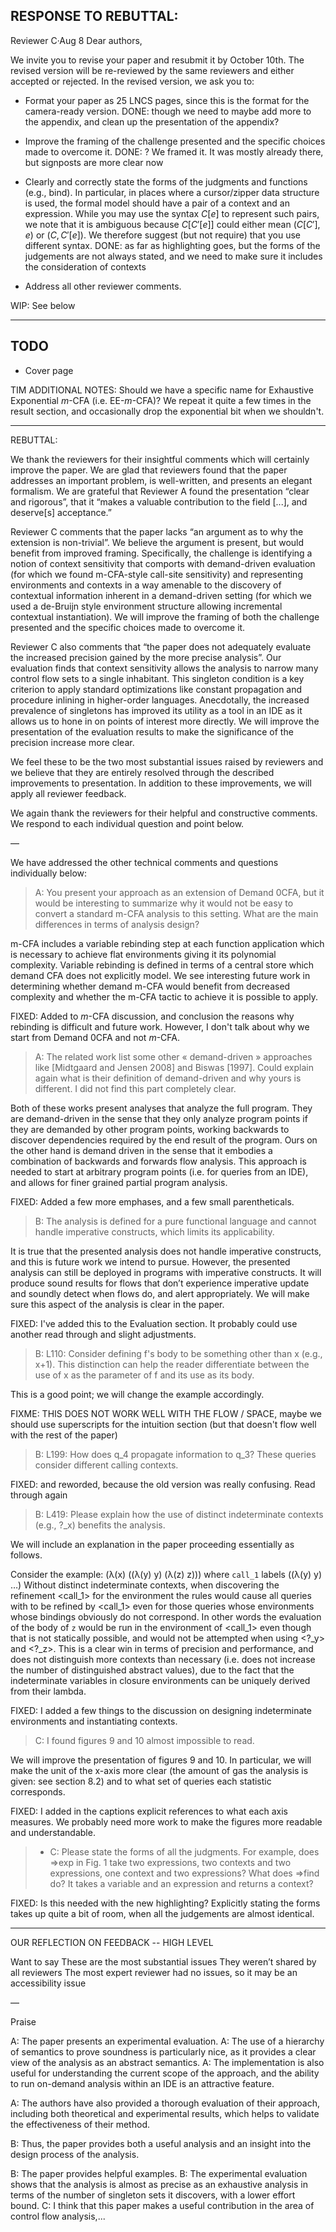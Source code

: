 RESPONSE TO REBUTTAL:
--------

Reviewer C·Aug 8
Dear authors,

We invite you to revise your paper and resubmit it by October 10th. The revised version will be re-reviewed by the same reviewers and either accepted or rejected.  In the revised version, we ask you to:

- Format your paper as 25 LNCS pages, since this is the format for the camera-ready version.
DONE: though we need to maybe add more to the appendix, and clean up the presentation of the appendix?

- Improve the framing of the challenge presented and the specific choices made to overcome it.
DONE: ? We framed it. It was mostly already there, but signposts are more clear now

- Clearly and correctly state the forms of the judgments and functions (e.g., bind). In particular, in places where a cursor/zipper data structure is used, the formal model should have a pair of a context and an expression. While you may use the syntax $C[e]$ to represent such pairs, we note that it is ambiguous because $C[C'[e]]$ could either mean $(C[C'], e)$ or $(C, C'[e])$.  We therefore suggest (but not require) that you use different syntax.
DONE: as far as highlighting goes, but the forms of the judgements are not always stated, and we need to make sure it includes the consideration of contexts

- Address all other reviewer comments.

WIP: See below

-------

## TODO

+ Cover page


TIM ADDITIONAL NOTES:
Should we have a specific name for Exhaustive Exponential $m$-CFA (i.e. EE-$m$-CFA)? We repeat it quite a few times in the result section, and occasionally drop the exponential bit when we shouldn't.

-------

REBUTTAL:

We thank the reviewers for their insightful comments which will certainly improve the paper.
We are glad that reviewers found that the paper addresses an important problem, is well-written, and presents an elegant formalism. We are grateful that Reviewer A found the presentation “clear and rigorous”, that it “makes a valuable contribution to the field [...], and deserve[s] acceptance.”

Reviewer C comments that the paper lacks “an argument as to why the extension is non-trivial”. We believe the argument is present, but would benefit from improved framing. Specifically, the challenge is identifying a notion of context sensitivity that comports with demand-driven evaluation (for which we found m-CFA-style call-site sensitivity) and representing environments and contexts in a way amenable to the discovery of contextual information inherent in a demand-driven setting (for which we used a de-Bruijn style environment structure allowing incremental contextual instantiation). We will improve the framing of both the challenge presented and the specific choices made to overcome it.

Reviewer C also comments that “the paper does not adequately evaluate the increased precision gained by the more precise analysis”. Our evaluation finds that context sensitivity allows the analysis to narrow many control flow sets to a single inhabitant. This singleton condition is a key criterion to apply standard optimizations like constant propagation and procedure inlining in higher-order languages. Anecdotally, the increased prevalence of singletons has improved its utility as a tool in an IDE as it allows us to hone in on points of interest more directly. We will improve the presentation of the evaluation results to make the significance of the precision increase more clear.

We feel these to be the two most substantial issues raised by reviewers and we believe that they are entirely resolved through the described improvements to presentation. In addition to these improvements, we will apply all reviewer feedback.

We again thank the reviewers for their helpful and constructive comments. We respond to each individual question and point below.

—

We have addressed the other technical comments and questions individually below:

> A: You present your approach as an extension of Demand 0CFA, but it would be interesting to summarize why it would not be easy to convert a standard m-CFA analysis to this setting. What are the main differences in terms of analysis design?

m-CFA includes a variable rebinding step at each function application which is necessary to achieve flat environments giving it its polynomial complexity. Variable rebinding is defined in terms of a central store which demand CFA does not explicitly model. We see interesting future work in determining whether demand m-CFA would benefit from decreased complexity and whether the m-CFA tactic to achieve it is possible to apply.

FIXED: Added to $m$-CFA discussion, and conclusion the reasons why rebinding is difficult and future work. However, I don't talk about why we start from Demand 0CFA and not $m$-CFA.

> A: The related work list some other « demand-driven » approaches like [Midtgaard and Jensen 2008] and Biswas [1997]. Could explain again what is their definition of demand-driven and why yours is different. I did not find this part completely clear.

Both of these works present analyses that analyze the full program. They are demand-driven in the sense that they only analyze program points if they are demanded by other program points, working backwards to discover dependencies required by the end result of the program. Ours on the other hand is demand driven in the sense that it embodies a combination of backwards and forwards flow analysis. This approach is needed to start at arbitrary program points (i.e. for queries from an IDE), and allows for finer grained partial program analysis.

FIXED: Added a few more emphases, and a few small parentheticals.

> B: The analysis is defined for a pure functional language and cannot handle imperative constructs, which limits its applicability.

It is true that the presented analysis does not handle imperative constructs, and this is future work we intend to pursue. However, the presented analysis can still be deployed in programs with imperative constructs. It will produce sound results for flows that don’t experience imperative update and soundly detect when flows do, and alert appropriately. We will make sure this aspect of the analysis is clear in the paper.

FIXED: I've added this to the Evaluation section. It probably could use another read through and slight adjustments.

> B: L110: Consider defining f's body to be something other than x (e.g., x+1). This distinction can help the reader differentiate between the use of x as the parameter of f and its use as its body. 

This is a good point; we will change the example accordingly.

FIXME: THIS DOES NOT WORK WELL WITH THE FLOW / SPACE, maybe we should use superscripts for the intuition section (but that doesn't flow well with the rest of the paper)

> B: L199: How does q_4 propagate information to q_3? These queries consider different calling contexts.

FIXED: and reworded, because the old version was really confusing. Read through again

> B: L419: Please explain how the use of distinct indeterminate contexts (e.g., ?_x) benefits the analysis.

We will include an explanation in the paper proceeding essentially as follows.

Consider the example: (λ(x) ((λ(y) y) (λ(z) z))) where `call_1` labels ((λ(y) y) …)
Without distinct indeterminate contexts, when discovering the refinement <call_1> for the environment <?_y> 
the rules would cause all queries with <?> to be refined by <call_1> even for those queries whose environments whose bindings obviously do not correspond.
In other words the evaluation of the body of `z` would be run in the environment of <call_1> even though that is not statically possible, and would not be attempted when
using <?_y> and <?_z>. This is a clear win in terms of precision and performance, and does not distinguish more contexts than necessary (i.e. does not increase the number of distinguished abstract values), due to the fact that the indeterminate variables in closure environments can be uniquely derived from their lambda.

FIXED: I added a few things to the discussion on designing indeterminate environments and instantiating contexts.

> C: I found figures 9 and 10 almost impossible to read.

We will improve the presentation of figures 9 and 10. In particular, we will make the unit of the x-axis more clear (the amount of gas the analysis is given: see section 8.2) and to what set of queries each statistic corresponds.

FIXED: I added in the captions explicit references to what each axis measures. We probably need more work to make the figures more readable and understandable.

> - C: Please state the forms of all the judgments.  For example, does ⇒exp  in Fig. 1 take two expressions, two contexts and two expressions, one context and two expressions?  What does ⇒find do? It takes a variable and an expression and returns a context?

FIXED: Is this needed with the new highlighting? Explicitly stating the forms takes up quite a bit of room, when all the judgements are almost identical.





----

OUR REFLECTION ON FEEDBACK -- HIGH LEVEL


Want to say
These are the most substantial issues
They weren’t shared by all reviewers
The most expert reviewer had no issues, so it may be an accessibility issue


—

Praise

A: The paper  presents an experimental evaluation.
A: The use of a hierarchy of semantics to prove soundness is particularly nice, as it provides a clear view of the analysis as an abstract semantics.
A: The implementation is also useful for understanding the current scope of the approach, and the ability to run on-demand analysis within an IDE is an attractive feature.

A: The authors have also provided a thorough evaluation of their approach, including both theoretical and experimental results, which helps to validate the effectiveness of their method.

B: Thus, the paper provides both a useful analysis and an insight into the design process of the analysis.

B: The paper provides helpful examples.
B: The experimental evaluation shows that the analysis is almost as precise as an exhaustive analysis in terms of the number of singleton sets it discovers, with a lower effort bound.
C: I think that this paper makes a useful contribution in the area of control flow analysis,...
